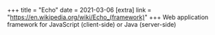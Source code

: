 +++
title = "Echo"
date = 2021-03-06
[extra]
link = "https://en.wikipedia.org/wiki/Echo_(framework)"
+++
Web application framework for JavaScript (client-side) or Java (server-side)

